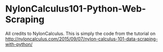# NylonCalculus101-Python-Web-Scraping
All credits to NylonCalculus. This is simply the code from the tutorial on http://nyloncalculus.com/2015/09/07/nylon-calculus-101-data-scraping-with-python/
